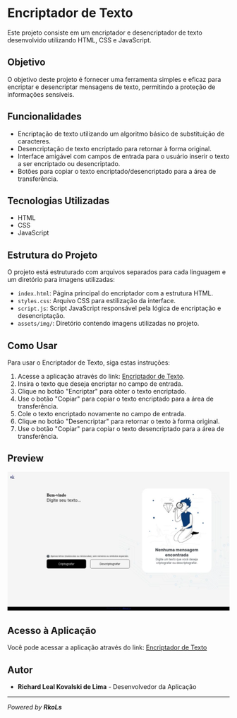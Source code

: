 # Encriptador de Texto

Este projeto consiste em um encriptador e desencriptador de texto desenvolvido utilizando HTML, CSS e JavaScript.

## Objetivo

O objetivo deste projeto é fornecer uma ferramenta simples e eficaz para encriptar e desencriptar mensagens de texto, permitindo a proteção de informações sensíveis.

## Funcionalidades

- Encriptação de texto utilizando um algoritmo básico de substituição de caracteres.
- Desencriptação de texto encriptado para retornar à forma original.
- Interface amigável com campos de entrada para o usuário inserir o texto a ser encriptado ou desencriptado.
- Botões para copiar o texto encriptado/desencriptado para a área de transferência.

## Tecnologias Utilizadas

- HTML
- CSS
- JavaScript

## Estrutura do Projeto

O projeto está estruturado com arquivos separados para cada linguagem e um diretório para imagens utilizadas:

- `index.html`: Página principal do encriptador com a estrutura HTML.
- `styles.css`: Arquivo CSS para estilização da interface.
- `script.js`: Script JavaScript responsável pela lógica de encriptação e desencriptação.
- `assets/img/`: Diretório contendo imagens utilizadas no projeto.

## Como Usar

Para usar o Encriptador de Texto, siga estas instruções:

1. Acesse a aplicação através do link: [Encriptador de Texto](https://encriptador-de-texto-ejzdd3kz6-rkols-projects.vercel.app).
2. Insira o texto que deseja encriptar no campo de entrada.
3. Clique no botão "Encriptar" para obter o texto encriptado.
4. Use o botão "Copiar" para copiar o texto encriptado para a área de transferência.
5. Cole o texto encriptado novamente no campo de entrada.
6. Clique no botão "Desencriptar" para retornar o texto à forma original.
7. Use o botão "Copiar" para copiar o texto desencriptado para a área de transferência.

## Preview

![Preview do Encriptador](https://raw.githubusercontent.com/RkoLs/challenge-encriptador-de-texto/main/assets/img/preview.png)

## Acesso à Aplicação

Você pode acessar a aplicação através do link: [Encriptador de Texto](https://encriptador-de-texto-ejzdd3kz6-rkols-projects.vercel.app)

## Autor

- **Richard Leal Kovalski de Lima** - Desenvolvedor da Aplicação

---

_Powered by **_RkoLs_**_
